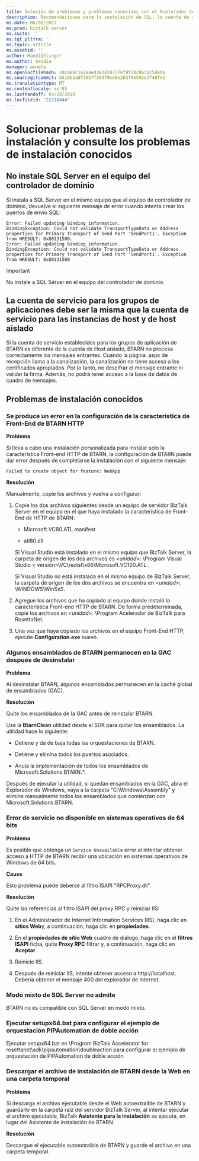 ```yaml
---
title: Solución de problemas y problemas conocidos con el Acelerador de RosettaNet de BizTalk (BTARN) se instalación en el servidor BizTalk Server | Documentos de Microsoft"
description: Recomendaciones para la instalación de SQL, la cuenta de servicio para las instancias de host y los errores conocidos con la instalación de BTARN en BizTalk Server
ms.date: 06/08/2017
ms.prod: biztalk-server
ms.suite: ''
ms.tgt_pltfrm: ''
ms.topic: article
ms.assetid: ''
author: MandiOhlinger
ms.author: mandia
manager: anneta
ms.openlocfilehash: cdca89c1a7a4ed3834103776f9f28c8631c5de0a
ms.sourcegitcommit: 8418b1a8f38b7f56979cd6e203f0b591e2f40fe1
ms.translationtype: MT
ms.contentlocale: es-ES
ms.lasthandoff: 03/28/2018
ms.locfileid: "22210844"
---
```

# <a name="troubleshoot-the-installation-and-see-the-known-install-issues"></a>Solucionar problemas de la instalación y consulte los problemas de instalación conocidos

  
## <a name="do-not-install-sql-server-on-the-domain-controller-computer"></a>No instale SQL Server en el equipo del controlador de dominio  
 Si instala a SQL Server en el mismo equipo que el equipo de controlador de dominio, devuelve el siguiente mensaje de error cuando intenta crear los puertos de envío SQL:  
  
```
Error: Failed updating binding information.  
BindingException: Could not validate TransportTypeData or Address properties for Primary Transport of Send Port 'SendPort1'. Exception from HRESULT: 0x80131500.  
Error: Failed updating binding information.  
BindingException: Could not validate TransportTypeData or Address properties for Primary Transport of Send Port 'SendPort1'. Exception from HRESULT: 0x80131500  

```
  
> [!IMPORTANT]
>  No instale a SQL Server en el equipo del controlador de dominio.  
  
## <a name="service-account-for-the-application-pools-must-be-the-same-as-the-service-account-for-the-isolated-host-and-host-instances"></a>La cuenta de servicio para los grupos de aplicaciones debe ser la misma que la cuenta de servicio para las instancias de host y de host aislado  
 Si la cuenta de servicio establecidos para los grupos de aplicación de BTARN es diferente de la cuenta de Host aislado, BTARN no procesa correctamente los mensajes entrantes. Cuando la página .aspx de recepción llama a la canalización, la canalización no tiene acceso a los certificados apropiados. Por lo tanto, no descifrar el mensaje entrante ni validar la firma. Además, no podrá tener acceso a la base de datos de cuadro de mensajes.  
  

## <a name="known-install-issues"></a>Problemas de instalación conocidos

  
### <a name="btarn-http-front-end-feature-configuration-fails"></a>Se produce un error en la configuración de la característica de Front-End de BTARN HTTP  
 **Problema**  
  
 Si lleva a cabo una instalación personalizada para instalar solo la característica Front-end HTTP de BTARN, la configuración de BTARN puede dar error después de completarse la instalación con el siguiente mensaje: 

`Failed to create object for feature: WebApp`  
  
 **Resolución**  
  
Manualmente, copie los archivos y vuelva a configurar: 
  
1.  Copie los dos archivos siguientes desde un equipo de servidor BizTalk Server en el equipo en el que haya instalado la característica de Front-End de HTTP de BTARN:
  
    -   Microsoft.VC80.ATL.manifest  
  
    -   atl80.dll  
  
     Si Visual Studio está instalado en el mismo equipo que BizTalk Server, la carpeta de origen de los dos archivos es <*unidad*>: \Program Visual Studio < versión\>\VC\redist\x86\Microsoft.VC100.ATL .  
  
     Si Visual Studio no está instalado en el mismo equipo de BizTalk Server, la carpeta de origen de los dos archivos se encuentra en <*unidad*>: \WINDOWS\WinSxS.  
  
2.  Agregue los archivos que ha copiado al equipo donde instaló la característica Front-end HTTP de BTARN. De forma predeterminada, copie los archivos en <*unidad*>: \Program Acelerador de BizTalk para RosettaNet.  
  
3.  Una vez que haya copiado los archivos en el equipo Front-End HTTP, ejecute **Configuration.exe** nuevo.  
  
### <a name="some-btarn-assemblies-stay-in-gac-after-uninstalling"></a>Algunos ensamblados de BTARN permanecen en la GAC después de desinstalar  
 **Problema**  
  
 Al desinstalar BTARN, algunos ensamblados permanecen en la caché global de ensamblados (GAC).  
  
 **Resolución**  
  
 Quite los ensamblados de la GAC antes de reinstalar BTARN.  
  
 Use la **BtarnClean** utilidad desde el SDK para quitar los ensamblados. La utilidad hace lo siguiente:  
  
-   Detiene y da de baja todas las orquestaciones de BTARN.  
  
-   Detiene y elimina todos los puertos asociados.  
  
-   Anula la implementación de todos los ensamblados de Microsoft.Solutions.BTARN.*.  
  
 Después de ejecutar la utilidad, si quedan ensamblados en la GAC, abra el Explorador de Windows, vaya a la carpeta "C:\Windows\Assembly" y elimine manualmente todos los ensamblados que comienzan con Microsoft.Solutions.BTARN.  
  
### <a name="service-unavailable-error-on-64-bit-os"></a>Error de servicio no disponible en sistemas operativos de 64 bits
 **Problema**  
  
 Es posible que obtenga un `Service Unavailable` error al intentar obtener acceso a HTTP de BTARN recibir una ubicación en sistemas operativos de Windows de 64 bits.  
  
 **Cause**  
  
 Esto problema puede deberse al filtro ISAPI "RPCProxy.dll".  
  
 **Resolución**  
  
Quite las referencias al filtro ISAPI del proxy RPC y reiniciar IIS:
  
1.  En el Administrador de Internet Information Services (IIS), haga clic en **sitios Web**y, a continuación, haga clic en **propiedades**.  
  
2.  En el **propiedades de sitio Web** cuadro de diálogo, haga clic en el **filtros ISAPI** ficha, quite **Proxy RPC** filtrar y, a continuación, haga clic en **Aceptar**.  
  
3.  Reinicie IIS.  
  
4.  Después de reiniciar IIS, intente obtener acceso a http://localhost. Debería obtener el mensaje 400 del explorador de Internet.  
  
### <a name="sql-server-mixed-mode-not-supported"></a>Modo mixto de SQL Server no admite  
BTARN no es compatible con SQL Server en modo mixto.  
  
### <a name="run-setupx64bat-to-set-up-the-double-action-pipautomation-orchestration-sample"></a>Ejecutar setupx64.bat para configurar el ejemplo de orquestación PIPAutomation de doble acción 

Ejecutar setupx64.bat en \Program BizTalk Accelerator for rosettanet\sdk\pipautomation\doubleaction para configurar el ejemplo de orquestación de PIPAutomation de doble acción.
  
### <a name="download-the-btarn-setup-file-from-the-web-to-a-temp-folder"></a>Descargar el archivo de instalación de BTARN desde la Web en una carpeta temporal  
 **Problema**  
  
 Si descarga el archivo ejecutable desde el Web autoextraíble de BTARN y guardarlo en la carpeta raíz del servidor BizTalk Server, al intentar ejecutar el archivo ejecutable, BizTalk **Asistente para la instalación** se ejecuta, en lugar del Asistente de instalación de BTARN.  
  
 **Resolución**  
  
 Descargue el ejecutable autoextraíble de BTARN y guarde el archivo en una carpeta temporal.
